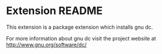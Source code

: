 # Extension README

This extension is a package extension which installs gnu dc.

For more information about gnu dc visit the project website at
http://www.gnu.org/software/dc/

